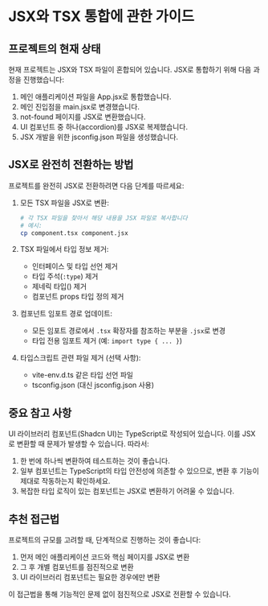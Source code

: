 # JSX와 TSX 통합에 관한 가이드

## 프로젝트의 현재 상태

현재 프로젝트는 JSX와 TSX 파일이 혼합되어 있습니다. JSX로 통합하기 위해 다음 과정을 진행했습니다:

1. 메인 애플리케이션 파일을 App.jsx로 통합했습니다.
2. 메인 진입점을 main.jsx로 변경했습니다.
3. not-found 페이지를 JSX로 변환했습니다.
4. UI 컴포넌트 중 하나(accordion)를 JSX로 복제했습니다.
5. JSX 개발을 위한 jsconfig.json 파일을 생성했습니다.

## JSX로 완전히 전환하는 방법

프로젝트를 완전히 JSX로 전환하려면 다음 단계를 따르세요:

1. 모든 TSX 파일을 JSX로 변환:
   ```bash
   # 각 TSX 파일을 찾아서 해당 내용을 JSX 파일로 복사합니다
   # 예시:
   cp component.tsx component.jsx
   ```

2. TSX 파일에서 타입 정보 제거:
   - 인터페이스 및 타입 선언 제거
   - 타입 주석(`:type`) 제거
   - 제네릭 타입(<T>) 제거
   - 컴포넌트 props 타입 정의 제거

3. 컴포넌트 임포트 경로 업데이트:
   - 모든 임포트 경로에서 `.tsx` 확장자를 참조하는 부분을 `.jsx`로 변경
   - 타입 전용 임포트 제거 (예: `import type { ... }`)

4. 타입스크립트 관련 파일 제거 (선택 사항):
   - vite-env.d.ts 같은 타입 선언 파일
   - tsconfig.json (대신 jsconfig.json 사용)

## 중요 참고 사항

UI 라이브러리 컴포넌트(Shadcn UI)는 TypeScript로 작성되어 있습니다. 이를 JSX로 변환할 때 문제가 발생할 수 있습니다. 따라서:

1. 한 번에 하나씩 변환하여 테스트하는 것이 좋습니다.
2. 일부 컴포넌트는 TypeScript의 타입 안전성에 의존할 수 있으므로, 변환 후 기능이 제대로 작동하는지 확인하세요.
3. 복잡한 타입 로직이 있는 컴포넌트는 JSX로 변환하기 어려울 수 있습니다.

## 추천 접근법

프로젝트의 규모를 고려할 때, 단계적으로 진행하는 것이 좋습니다:

1. 먼저 메인 애플리케이션 코드와 핵심 페이지를 JSX로 변환
2. 그 후 개별 컴포넌트를 점진적으로 변환
3. UI 라이브러리 컴포넌트는 필요한 경우에만 변환

이 접근법을 통해 기능적인 문제 없이 점진적으로 JSX로 전환할 수 있습니다.